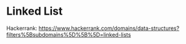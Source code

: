 # Linked List

Hackerrank: <https://www.hackerrank.com/domains/data-structures?filters%5Bsubdomains%5D%5B%5D=linked-lists>
